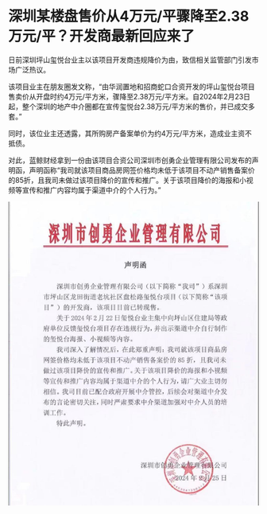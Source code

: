 # 深圳某楼盘售价从4万元/平骤降至2.38万元/平？开发商最新回应来了

日前深圳坪山玺悦台业主以该项目开发商违规降价为由，致信相关监管部门引发市场广泛热议。

该项目业主在朋友圈发文称，“由华润置地和招商蛇口合资开发的坪山玺悦台项目售卖价从开盘时约4万元/平方米，骤降至2.38万元/平方米。自2024年2月23日起，整个深圳的地产中介圈都在宣传玺悦台2.38万元/平方米的售价，并已成交多套。”

同时，该位业主还透露，其所购房产备案单价为约4万元/平方米，造成业主资不抵债。

对此，蓝鲸财经拿到一份由该项目合资公司深圳市创勇企业管理有限公司发布的声明函，声明函称“我司就该项目商品房网签价格均未低于该项目不动产销售备案价的85折，且我司未做过该项目降价的宣传和推广。关于该项目降价的海报和小视频等宣传和推广内容均属于渠道中介的个人行为。”

![f42f374d83ef6ff12379b312a62c171f.jpg](https://raw.githubusercontent.com/qqhsx/qqnews_image/main/2024/02/26/深圳某楼盘售价从4万元_平骤降至2.38万元_平？开发商最新回应来了/f42f374d83ef6ff12379b312a62c171f.jpg)

